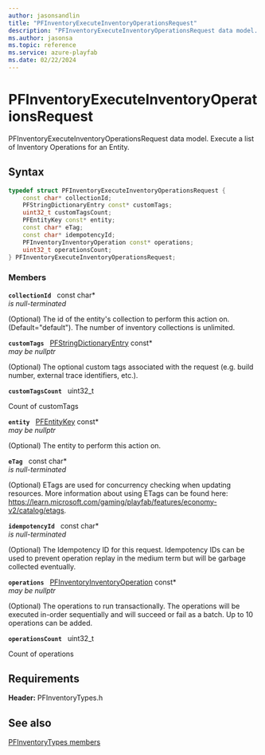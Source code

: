 ```yaml
---
author: jasonsandlin
title: "PFInventoryExecuteInventoryOperationsRequest"
description: "PFInventoryExecuteInventoryOperationsRequest data model. Execute a list of Inventory Operations for an Entity."
ms.author: jasonsa
ms.topic: reference
ms.service: azure-playfab
ms.date: 02/22/2024
---
```


# PFInventoryExecuteInventoryOperationsRequest  

PFInventoryExecuteInventoryOperationsRequest data model. Execute a list of Inventory Operations for an Entity.  

## Syntax  
  
```cpp
typedef struct PFInventoryExecuteInventoryOperationsRequest {  
    const char* collectionId;  
    PFStringDictionaryEntry const* customTags;  
    uint32_t customTagsCount;  
    PFEntityKey const* entity;  
    const char* eTag;  
    const char* idempotencyId;  
    PFInventoryInventoryOperation const* operations;  
    uint32_t operationsCount;  
} PFInventoryExecuteInventoryOperationsRequest;  
```
  
### Members  
  
**`collectionId`** &nbsp; const char*  
*is null-terminated*  
  
(Optional) The id of the entity's collection to perform this action on. (Default="default"). The number of inventory collections is unlimited.
  
**`customTags`** &nbsp; [PFStringDictionaryEntry](../../pftypes/structs/pfstringdictionaryentry.md) const*  
*may be nullptr*  
  
(Optional) The optional custom tags associated with the request (e.g. build number, external trace identifiers, etc.).
  
**`customTagsCount`** &nbsp; uint32_t  
  
Count of customTags
  
**`entity`** &nbsp; [PFEntityKey](../../pftypes/structs/pfentitykey-c.md) const*  
*may be nullptr*  
  
(Optional) The entity to perform this action on.
  
**`eTag`** &nbsp; const char*  
*is null-terminated*  
  
(Optional) ETags are used for concurrency checking when updating resources. More information about using ETags can be found here: https://learn.microsoft.com/gaming/playfab/features/economy-v2/catalog/etags.
  
**`idempotencyId`** &nbsp; const char*  
*is null-terminated*  
  
(Optional) The Idempotency ID for this request. Idempotency IDs can be used to prevent operation replay in the medium term but will be garbage collected eventually.
  
**`operations`** &nbsp; [PFInventoryInventoryOperation](pfinventoryinventoryoperation.md) const*  
*may be nullptr*  
  
(Optional) The operations to run transactionally. The operations will be executed in-order sequentially and will succeed or fail as a batch. Up to 10 operations can be added.
  
**`operationsCount`** &nbsp; uint32_t  
  
Count of operations
  
  
## Requirements  
  
**Header:** PFInventoryTypes.h
  
## See also  
[PFInventoryTypes members](../pfinventorytypes_members.md)  

  
  
